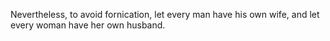 Nevertheless, to avoid fornication, let every man have his own wife, and let every woman have her own husband.
